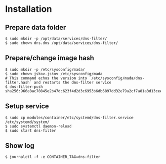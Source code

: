 # Installation

## Prepare data folder

	$ sudo mkdir -p /opt/data/services/dns-filter/
	$ sudo chown dns.dns /opt/data/services/dns-filter/

## Prepare/change image hash

	$ sudo mkdir -p /etc/sysconfig/mada/
	$ sudo chown jskov.jskov /etc/sysconfig/mada
	# This command echos the version into `/etc/sysconfig/mada/dns-filter.hash` and restarts the dns-filter service
	$ dns-filter-push sha256:966e8ac70845e2b47dc623f4d2d3c6953b6db6897dd32e79a2cf7a81a3d13cee

## Setup service

	$ sudo cp modules/container/etc/systemd/dns-filter.service /etc/systemd/system/
	$ sudo systemctl daemon-reload
	$ sudo start dns-filter


## Show log

	$ journalctl -f -e CONTAINER_TAG=dns-filter

